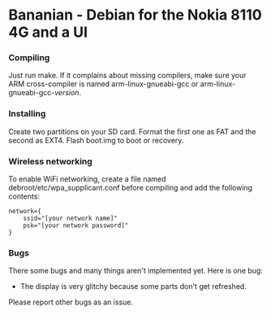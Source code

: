 # Bananian - Debian for the Nokia 8110 4G and a UI
### Compiling
Just run make. If it complains about missing compilers, make sure your ARM
cross-compiler is named arm-linux-gnueabi-gcc or arm-linux-gnueabi-gcc-_version_.
### Installing
Create two partitions on your SD card. Format the first one as FAT and the
second as EXT4. Flash boot.img to boot or recovery.
### Wireless networking
To enable WiFi networking, create a file named debroot/etc/wpa\_supplicant.conf
before compiling and add the following contents:

    network={
        ssid="[your network name]"
        psk="[your network password]"
    }
### Bugs
There some bugs and many things aren't implemented yet.
Here is one bug:
 - The display is very glitchy because some parts don't get refreshed.

Please report other bugs as an issue.
